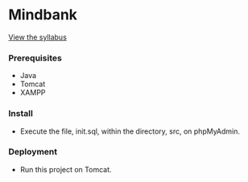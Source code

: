 # Mindbank
[View the syllabus](http://htmlpreview.github.io/?https://github.com/jaredible/umsl-cmpsci-4010/blob/master/Project2/CS4010Fall2019Project2.html)
<br/>

### Prerequisites

* Java
* Tomcat
* XAMPP

### Install

- Execute the file, init.sql, within the directory, src, on phpMyAdmin.

### Deployment

- Run this project on Tomcat.
